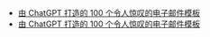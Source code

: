 +   [由 ChatGPT 打造的 100 个令人惊叹的电子邮件模板](README.md)
+   [由 ChatGPT 打造的 100 个令人惊叹的电子邮件模板](100-mnd-blw-eml-tmpl-cgpt_0004.md)